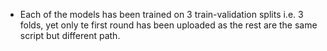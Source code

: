 - Each of the models has been trained on 3 train-validation splits i.e. 3 folds, yet only te first round has been uploaded as the rest are the same script but different path.
